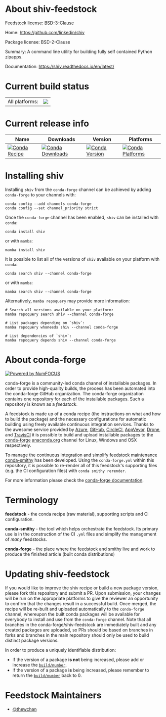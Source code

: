 About shiv-feedstock
====================

Feedstock license: [BSD-3-Clause](https://github.com/conda-forge/shiv-feedstock/blob/main/LICENSE.txt)

Home: https://github.com/linkedin/shiv

Package license: BSD-2-Clause

Summary: A command line utility for building fully self contained Python zipapps.

Documentation: https://shiv.readthedocs.io/en/latest/

Current build status
====================


<table><tr><td>All platforms:</td>
    <td>
      <a href="https://dev.azure.com/conda-forge/feedstock-builds/_build/latest?definitionId=17118&branchName=main">
        <img src="https://dev.azure.com/conda-forge/feedstock-builds/_apis/build/status/shiv-feedstock?branchName=main">
      </a>
    </td>
  </tr>
</table>

Current release info
====================

| Name | Downloads | Version | Platforms |
| --- | --- | --- | --- |
| [![Conda Recipe](https://img.shields.io/badge/recipe-shiv-green.svg)](https://anaconda.org/conda-forge/shiv) | [![Conda Downloads](https://img.shields.io/conda/dn/conda-forge/shiv.svg)](https://anaconda.org/conda-forge/shiv) | [![Conda Version](https://img.shields.io/conda/vn/conda-forge/shiv.svg)](https://anaconda.org/conda-forge/shiv) | [![Conda Platforms](https://img.shields.io/conda/pn/conda-forge/shiv.svg)](https://anaconda.org/conda-forge/shiv) |

Installing shiv
===============

Installing `shiv` from the `conda-forge` channel can be achieved by adding `conda-forge` to your channels with:

```
conda config --add channels conda-forge
conda config --set channel_priority strict
```

Once the `conda-forge` channel has been enabled, `shiv` can be installed with `conda`:

```
conda install shiv
```

or with `mamba`:

```
mamba install shiv
```

It is possible to list all of the versions of `shiv` available on your platform with `conda`:

```
conda search shiv --channel conda-forge
```

or with `mamba`:

```
mamba search shiv --channel conda-forge
```

Alternatively, `mamba repoquery` may provide more information:

```
# Search all versions available on your platform:
mamba repoquery search shiv --channel conda-forge

# List packages depending on `shiv`:
mamba repoquery whoneeds shiv --channel conda-forge

# List dependencies of `shiv`:
mamba repoquery depends shiv --channel conda-forge
```


About conda-forge
=================

[![Powered by
NumFOCUS](https://img.shields.io/badge/powered%20by-NumFOCUS-orange.svg?style=flat&colorA=E1523D&colorB=007D8A)](https://numfocus.org)

conda-forge is a community-led conda channel of installable packages.
In order to provide high-quality builds, the process has been automated into the
conda-forge GitHub organization. The conda-forge organization contains one repository
for each of the installable packages. Such a repository is known as a *feedstock*.

A feedstock is made up of a conda recipe (the instructions on what and how to build
the package) and the necessary configurations for automatic building using freely
available continuous integration services. Thanks to the awesome service provided by
[Azure](https://azure.microsoft.com/en-us/services/devops/), [GitHub](https://github.com/),
[CircleCI](https://circleci.com/), [AppVeyor](https://www.appveyor.com/),
[Drone](https://cloud.drone.io/welcome), and [TravisCI](https://travis-ci.com/)
it is possible to build and upload installable packages to the
[conda-forge](https://anaconda.org/conda-forge) [anaconda.org](https://anaconda.org/)
channel for Linux, Windows and OSX respectively.

To manage the continuous integration and simplify feedstock maintenance
[conda-smithy](https://github.com/conda-forge/conda-smithy) has been developed.
Using the ``conda-forge.yml`` within this repository, it is possible to re-render all of
this feedstock's supporting files (e.g. the CI configuration files) with ``conda smithy rerender``.

For more information please check the [conda-forge documentation](https://conda-forge.org/docs/).

Terminology
===========

**feedstock** - the conda recipe (raw material), supporting scripts and CI configuration.

**conda-smithy** - the tool which helps orchestrate the feedstock.
                   Its primary use is in the construction of the CI ``.yml`` files
                   and simplify the management of *many* feedstocks.

**conda-forge** - the place where the feedstock and smithy live and work to
                  produce the finished article (built conda distributions)


Updating shiv-feedstock
=======================

If you would like to improve the shiv recipe or build a new
package version, please fork this repository and submit a PR. Upon submission,
your changes will be run on the appropriate platforms to give the reviewer an
opportunity to confirm that the changes result in a successful build. Once
merged, the recipe will be re-built and uploaded automatically to the
`conda-forge` channel, whereupon the built conda packages will be available for
everybody to install and use from the `conda-forge` channel.
Note that all branches in the conda-forge/shiv-feedstock are
immediately built and any created packages are uploaded, so PRs should be based
on branches in forks and branches in the main repository should only be used to
build distinct package versions.

In order to produce a uniquely identifiable distribution:
 * If the version of a package **is not** being increased, please add or increase
   the [``build/number``](https://docs.conda.io/projects/conda-build/en/latest/resources/define-metadata.html#build-number-and-string).
 * If the version of a package **is** being increased, please remember to return
   the [``build/number``](https://docs.conda.io/projects/conda-build/en/latest/resources/define-metadata.html#build-number-and-string)
   back to 0.

Feedstock Maintainers
=====================

* [@thewchan](https://github.com/thewchan/)


